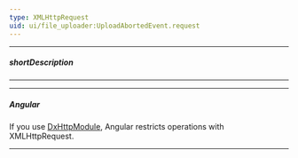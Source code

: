 ```yaml
---
type: XMLHttpRequest
uid: ui/file_uploader:UploadAbortedEvent.request
---
```

---
##### shortDescription
<!-- Description goes here -->

---
---

##### Angular
If you use [DxHttpModule](/Documentation/Guide/Angular_Components/Common_Features/Intercept_HTTP_Requests/), Angular restricts operations with XMLHttpRequest.

---